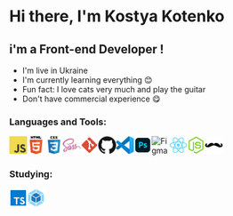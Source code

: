 # Hi there, I'm Kostya Kotenko

## i'm a Front-end Developer !

- I'm live in Ukraine
- I'm currently learning everything :blush:
- Fun fact: I love cats very much and play the guitar
- Don't have commercial experience :yum:

### Languages and Tools:

<img align="left" alt="JavaScript" width="32px" src="https://raw.githubusercontent.com/github/explore/80688e429a7d4ef2fca1e82350fe8e3517d3494d/topics/javascript/javascript.png" />

<img align="left" alt="HTML5" width="32px" src="https://raw.githubusercontent.com/github/explore/80688e429a7d4ef2fca1e82350fe8e3517d3494d/topics/html/html.png" />

<img align="left" alt="CSS3" width="32px" src="https://raw.githubusercontent.com/github/explore/80688e429a7d4ef2fca1e82350fe8e3517d3494d/topics/css/css.png" />

<img align="left" alt="Sass" width="32px" src="https://raw.githubusercontent.com/github/explore/80688e429a7d4ef2fca1e82350fe8e3517d3494d/topics/sass/sass.png" />

<img align="left" alt="Git" width="32px" src="/img/git.svg" />

<img align="left" alt="GitHub" width="32px" src="https://raw.githubusercontent.com/github/explore/78df643247d429f6cc873026c0622819ad797942/topics/github/github.png" />

<img align="left" alt="Visual Studio Code" width="32px" src="https://raw.githubusercontent.com/github/explore/80688e429a7d4ef2fca1e82350fe8e3517d3494d/topics/visual-studio-code/visual-studio-code.png" />

<img align="left" alt="Photoshop" width="32px" src="/img/photoshop.svg" />

<img align="left" alt="Figma" width="32px" src="https://avatars.githubusercontent.com/u/5155369?s=200&v=4" />

<img alt="Handlebars" width="32px" src="/img/handlebars.svg" />

<img align="left" alt="React" width="32px" src="/img/react.svg" />

<img align="left" alt="Node.js" width="32px" src="/img/nodejs.svg" />

### Studying:

<img align="left" alt="Typescript" width="32px" src="/img/typescript.svg" />

<img  alt="Webpack" width="32px" src="/img/webpack.svg" />

